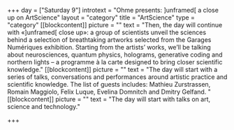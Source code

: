 +++
day = ["Saturday 9"]
introtext = "Ohme presents: ]unframed[ a close up on ArtScience"
layout = "category"
title = "ArtScience"
type = "category"
[[blockcontent]]
picture = ""
text = "Then, the day will continue with «]unframed[ close up»: a group of scientists unveil the sciences behind a selection of breathtaking artworks selected from the Garages Numériques exhibition. Starting from the artists’ works, we’ll be talking about neurosciences, quantum physics, holograms, generative coding and northern lights – a programme à la carte designed to bring closer scientific knowledge."
[[blockcontent]]
picture = ""
text = "The day will start with a series of talks, conversations and performances around artistic practice and scientific knowledge. The list of guests includes: Mathieu Zurstrassen, Romain Maggiolo, Felix Luque, Evelina Domnitch and Dmitry Gelfand. "
[[blockcontent]]
picture = ""
text = "The day will start with talks on art, science and technology."

+++
